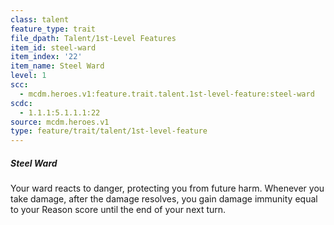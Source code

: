 ```yaml
---
class: talent
feature_type: trait
file_dpath: Talent/1st-Level Features
item_id: steel-ward
item_index: '22'
item_name: Steel Ward
level: 1
scc:
  - mcdm.heroes.v1:feature.trait.talent.1st-level-feature:steel-ward
scdc:
  - 1.1.1:5.1.1.1:22
source: mcdm.heroes.v1
type: feature/trait/talent/1st-level-feature
---
```


##### Steel Ward

Your ward reacts to danger, protecting you from future harm. Whenever you take damage, after the damage resolves, you gain damage immunity equal to your Reason score until the end of your next turn.
